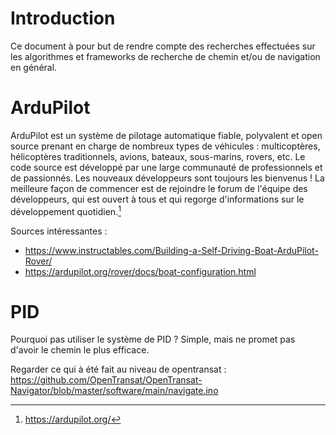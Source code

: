 # Introduction
Ce document à pour but de rendre compte des recherches effectuées sur les algorithmes et frameworks de recherche de chemin et/ou de navigation en général.

# ArduPilot

ArduPilot est un système de pilotage automatique fiable, polyvalent et open source prenant en charge de nombreux types de véhicules : multicoptères, hélicoptères traditionnels, avions, bateaux, sous-marins, rovers, etc. Le code source est développé par une large communauté de professionnels et de passionnés. Les nouveaux développeurs sont toujours les bienvenus ! La meilleure façon de commencer est de rejoindre le forum de l'équipe des développeurs, qui est ouvert à tous et qui regorge d'informations sur le développement quotidien.[^1]

Sources intéressantes :
- https://www.instructables.com/Building-a-Self-Driving-Boat-ArduPilot-Rover/
- https://ardupilot.org/rover/docs/boat-configuration.html

# PID

Pourquoi pas utiliser le système de PID ? Simple, mais ne promet pas d'avoir le chemin le plus efficace.

Regarder ce qui à été fait au niveau de opentransat : https://github.com/OpenTransat/OpenTransat-Navigator/blob/master/software/main/navigate.ino

    
[^1]: https://ardupilot.org/
[^2]: https://link.springer.com/article/10.1007/s13437-019-00172-0